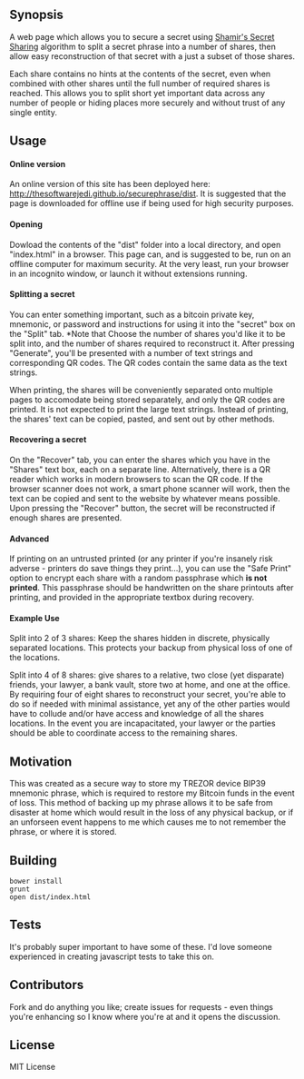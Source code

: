 ## Synopsis

A web page which allows you to secure a secret using [Shamir's Secret Sharing](http://en.wikipedia.org/wiki/Shamir%27s_Secret_Sharing) algorithm to split a secret phrase into a number of shares, then allow easy reconstruction of that secret with a just a subset of those shares.

Each share contains no hints at the contents of the secret, even when combined with other shares until the full number of required shares is reached.  This allows you to split short yet important data across any number of people or hiding places more securely and without trust of any single entity.

## Usage

#### Online version
An online version of this site has been deployed here: http://thesoftwarejedi.github.io/securephrase/dist.  It is suggested that the page is downloaded for offline use if being used for high security purposes.

#### Opening
Dowload the contents of the "dist" folder into a local directory, and open "index.html" in a browser.  This page can, and is suggested to be, run on an offline computer for maximum security.  At the very least, run your browser in an incognito window, or launch it without extensions running.

#### Splitting a secret
You can enter something important, such as a bitcoin private key, mnemonic, or password and instructions for using it into the "secret" box on the "Split" tab.  *Note that Choose the number of shares you'd like it to be split into, and the number of shares required to reconstruct it.  After pressing "Generate", you'll be presented with a number of text strings and corresponding QR codes.  The QR codes contain the same data as the text strings.

When printing, the shares will be conveniently separated onto multiple pages to accomodate being stored separately, and only the QR codes are printed.  It is not expected to print the large text strings.  Instead of printing, the shares' text can be copied, pasted, and sent out by other methods.

#### Recovering a secret
On the "Recover" tab, you can enter the shares which you have in the "Shares" text box, each on a separate line.  Alternatively, there is a QR reader which works in modern browsers to scan the QR code.  If the browser scanner does not work, a smart phone scanner will work, then the text can be copied and sent to the website by whatever means possible.  Upon pressing the "Recover" button, the secret will be reconstructed if enough shares are presented.

#### Advanced
If printing on an untrusted printed (or any printer if you're insanely risk adverse - printers do save things they print...), you can use the "Safe Print" option to encrypt each share with a random passphrase which **is not printed**.  This passphrase should be handwritten on the share printouts after printing, and provided in the appropriate textbox during recovery.

#### Example Use

Split into 2 of 3 shares: Keep the shares hidden in discrete, physically separated locations.  This protects your backup from physical loss of one of the locations.

Split into 4 of 8 shares: give shares to a relative, two close (yet disparate) friends, your lawyer, a bank vault, store two at home, and one at the office.  By requiring four of eight shares to reconstruct your secret, you're able to do so if needed with minimal assistance, yet any of the other parties would have to collude and/or have access and knowledge of all the shares locations.  In the event you are incapacitated, your lawyer or the parties should be able to coordinate access to the remaining shares.

## Motivation

This was created as a secure way to store my TREZOR device BIP39 mnemonic phrase, which is required to restore my Bitcoin funds in the event of loss.  This method of backing up my phrase allows it to be safe from disaster at home which would result in the loss of any physical backup, or if an unforseen event happens to me which causes me to not remember the phrase, or where it is stored.

## Building

    bower install
    grunt
    open dist/index.html

## Tests

It's probably super important to have some of these.  I'd love someone experienced in creating javascript tests to take this on.

## Contributors

Fork and do anything you like; create issues for requests - even things you're enhancing so I know where you're at and it opens the discussion.

## License

MIT License
